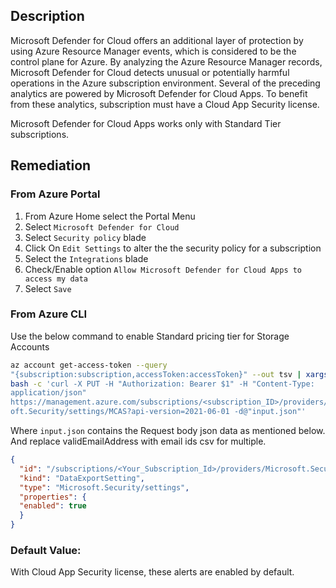 ## Description

Microsoft Defender for Cloud offers an additional layer of protection by using Azure Resource Manager events, which is considered to be the control plane for Azure. By analyzing the Azure Resource Manager records, Microsoft Defender for Cloud detects unusual or potentially harmful operations in the Azure subscription environment. Several
of the preceding analytics are powered by Microsoft Defender for Cloud Apps. To benefit from these analytics, subscription must have a Cloud App Security license.

Microsoft Defender for Cloud Apps works only with Standard Tier subscriptions.

## Remediation

### From Azure Portal

  1. From Azure Home select the Portal Menu
  2. Select `Microsoft Defender for Cloud`
  3. Select `Security policy` blade
  4. Click On `Edit Settings` to alter the the security policy for a subscription
  5. Select the `Integrations` blade
  6. Check/Enable option `Allow Microsoft Defender for Cloud Apps to access my data`
  7. Select `Save`

### From Azure CLI

Use the below command to enable Standard pricing tier for Storage Accounts

```bash
az account get-access-token --query
"{subscription:subscription,accessToken:accessToken}" --out tsv | xargs -L1
bash -c 'curl -X PUT -H "Authorization: Bearer $1" -H "Content-Type:
application/json"
https://management.azure.com/subscriptions/<subscription_ID>/providers/Micros
oft.Security/settings/MCAS?api-version=2021-06-01 -d@"input.json"'
```
Where `input.json` contains the Request body json data as mentioned below. And
replace validEmailAddress with email ids csv for multiple.

```json
{
  "id": "/subscriptions/<Your_Subscription_Id>/providers/Microsoft.Security/settings/ MCAS",
  "kind": "DataExportSetting",
  "type": "Microsoft.Security/settings",
  "properties": {
  "enabled": true
  }
}
```

### Default Value:

With Cloud App Security license, these alerts are enabled by default.